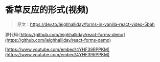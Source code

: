 # 香草反应的形式(视频)

> 原文：<https://dev.to/leighhalliday/forms-in-vanilla-react-video-5bah>

源代码:[https://github.com/leighhalliday/react-forms-demo](https://github.com/leighhalliday/react-forms-demo)

[https://www.youtube.com/embed/4YHF39RPPKM](https://www.youtube.com/embed/4YHF39RPPKM)